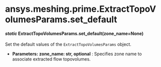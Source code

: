 # ansys.meshing.prime.ExtractTopoVolumesParams.set_default



#### *static* ExtractTopoVolumesParams.set_default(zone_name=None)

Set the default values of the `ExtractTopoVolumesParams` object.

* **Parameters:**
  **zone_name: str, optional**
  : Specifies zone name to associate extracted flow topovolumes.

<!-- !! processed by numpydoc !! -->
